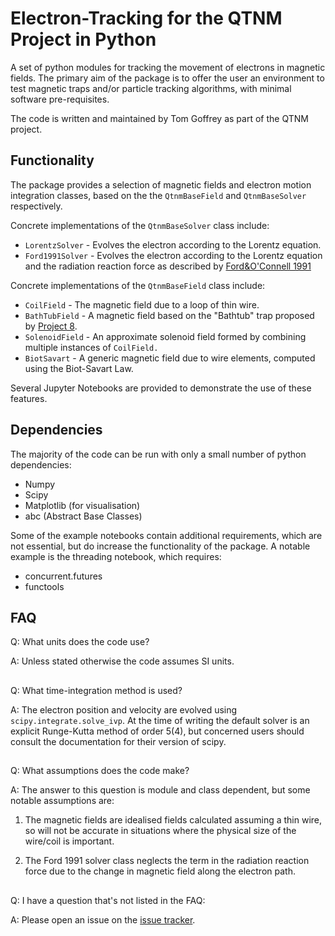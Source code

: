 # Electron-Tracking for the QTNM Project in Python

A set of python modules for tracking the movement of electrons in magnetic fields.
The primary aim of the package is to offer the user an environment to test magnetic
traps and/or particle tracking algorithms, with minimal software pre-requisites.

The code is written and maintained by Tom Goffrey as part of the QTNM project.

## Functionality

The package provides a selection of magnetic fields and electron motion integration
classes, based on the the `QtnmBaseField` and `QtnmBaseSolver` respectively.

Concrete implementations of the `QtnmBaseSolver` class include:

 - `LorentzSolver` - Evolves the electron according to the Lorentz equation.
 - `Ford1991Solver` - Evolves the electron according to the Lorentz equation
 and the radiation reaction force as described by [Ford&O'Connell 1991](https://doi.org/10.1016/0375-9601(91)90054-C)

Concrete implementations of the `QtnmBaseField` class include:

 - `CoilField` - The magnetic field due to a loop of thin wire.
 - `BathTubField` - A magnetic field based on the "Bathtub" trap proposed by [Project 8](https://www.project8.org).
 - `SolenoidField` - An approximate solenoid field formed by combining multiple instances of `CoilField.`
 - `BiotSavart` - A generic magnetic field due to wire elements, computed using the Biot-Savart Law.

Several Jupyter Notebooks are provided to demonstrate the use of these features.

## Dependencies

The majority of the code can be run with only a small number of python dependencies:

 - Numpy
 - Scipy
 - Matplotlib (for visualisation)
 - abc (Abstract Base Classes)

Some of the example notebooks contain additional requirements, which are not
essential, but do increase the functionality of the package. A notable example is
the threading notebook, which requires:

 - concurrent.futures
 - functools

## FAQ

Q: What units does the code use?

A: Unless stated otherwise the code assumes SI units.

##

Q: What time-integration method is used?

A: The electron position and velocity are evolved using
`scipy.integrate.solve_ivp`. At the time of writing the default
solver is an explicit Runge-Kutta method of order 5(4), but concerned users
should consult the documentation for their version of scipy.

##

Q: What assumptions does the code make?

A: The answer to this question is module and class dependent, but some
notable assumptions are:

1. The magnetic fields are idealised fields calculated assuming a thin
wire, so will not be accurate in situations where the physical size of
the wire/coil is important.

2. The Ford 1991 solver class neglects the term in the radiation reaction
force due to the change in magnetic field along the electron path.

##

Q: I have a question that's not listed in the FAQ:

A: Please open an issue on the [issue tracker](https://github.com/QTNM/Electron-Tracking/issues).